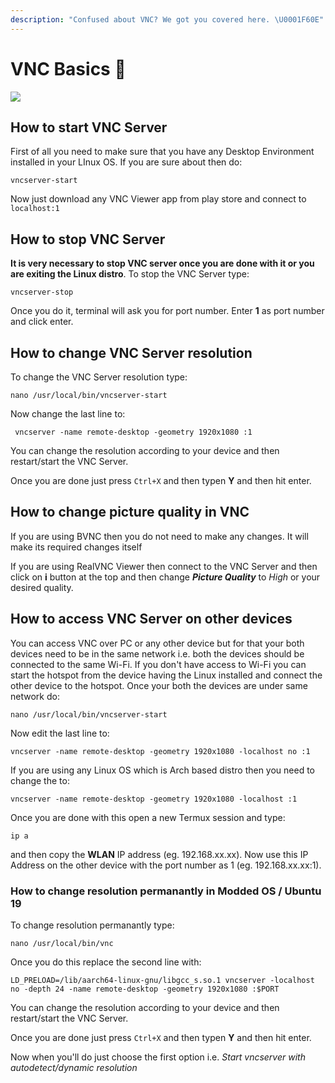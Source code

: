 ```yaml
---
description: "Confused about VNC? We got you covered here. \U0001F60E"
---
```


# VNC Basics 📱

![](../.gitbook/assets/vnc_banner.png)

## How to start VNC Server

First of all you need to make sure that you have any Desktop Environment installed in your LInux OS. If you are sure about then do:

```text
vncserver-start
```

Now just download any VNC Viewer app from play store and connect to `localhost:1`

## How to stop VNC Server

**It is very necessary to stop VNC server once you are done with it or you are exiting the Linux distro**. To stop the VNC Server type:

```text
vncserver-stop
```

Once you do it, terminal will ask you for port number. Enter **1** as port number and click enter.

## How to change VNC Server resolution

To change the VNC Server resolution type:

```text
nano /usr/local/bin/vncserver-start
```

Now change the last line to:

```text
 vncserver -name remote-desktop -geometry 1920x1080 :1
```

You can change the resolution according to your device and then restart/start the VNC Server.

Once you are done just press `Ctrl+X` and then typen **Y**  and then hit enter.

## How to change picture quality in VNC

If you are using BVNC then you do not need to make any changes. It will make its required changes itself

If you are using RealVNC Viewer then connect to the VNC Server and then click on **i**  button at the top and then change _**Picture Quality**_  to _High_ or your desired quality.

## How to access VNC Server on other devices

You can access VNC over PC or any other device but for that your both devices need to be in the same network i.e. both the devices should be connected to the same Wi-Fi. If you don't have access to Wi-Fi you can start the hotspot from the device having the Linux installed and connect the other device to the hotspot. Once your both the devices are under same network do:

```text
nano /usr/local/bin/vncserver-start
```

Now edit the last line to:

```text
vncserver -name remote-desktop -geometry 1920x1080 -localhost no :1
```

If you are using any Linux OS which is Arch based distro then you need to change the to:

```text
vncserver -name remote-desktop -geometry 1920x1080 -localhost :1
```

Once you are done with this open a new Termux session and type:

```text
ip a
```

and then copy the **WLAN** IP address \(eg. 192.168.xx.xx\). Now use this IP Address on the other device with the port number as 1 \(eg. 192.168.xx.xx:1\).  

### How to change resolution permanantly in Modded OS / Ubuntu 19

To change resolution permanantly type:

```text
nano /usr/local/bin/vnc
```

Once you do this replace the second line with:

```text
LD_PRELOAD=/lib/aarch64-linux-gnu/libgcc_s.so.1 vncserver -localhost no -depth 24 -name remote-desktop -geometry 1920x1080 :$PORT
```

You can change the resolution according to your device and then restart/start the VNC Server.

Once you are done just press `Ctrl+X` and then typen **Y**  and then hit enter.

Now when you'll do just choose the first option i.e. _Start vncserver with autodetect/dynamic resolution_ 

